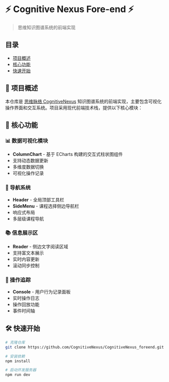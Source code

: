 # ⚡ Cognitive Nexus Fore-end ⚡

> 思维知识图谱系统的前端实现

## 目录
- [项目概述](#项目概述)
- [核心功能](#核心功能)
- [快速开始](#快速开始)

## 📖 项目概述
本仓库是 [思维脉络 CognitiveNexus](https://github.com/CognitiveNexus) 知识图谱系统的前端实现，主要包含可视化操作界面和交互系统。项目采用现代前端技术栈，提供以下核心模块：

## 🚀 核心功能
### 📊 数据可视化模块
- **ColumnChart** - 基于 ECharts 构建的交互式柱状图组件
- 支持动态数据更新
- 多维度数据切换
- 可视化操作记录

### 🧭 导航系统
- **Header** - 全局顶部工具栏
- **SideMenu** - 课程选择侧边导航栏
- 响应式布局
- 多层级课程导航

### 📚 信息展示区
- **Reader** - 侧边文字阅读区域
- 支持富文本展示
- 实时内容更新
- 滚动同步控制

### 📝 操作追踪
- **Console** - 用户行为记录面板
- 实时操作日志
- 操作回放功能
- 事件时间轴

## 🛠️ 快速开始
```bash
# 克隆仓库
git clone https://github.com/CognitiveNexus/CognitiveNexus_foreend.git

# 安装依赖
npm install

# 启动开发服务器
npm run dev
